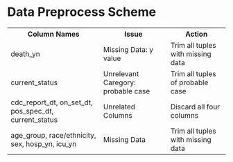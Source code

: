 <h1>Data Preprocess Scheme</h1>

<table style="width:100%">
  <tr>
    <th>Column Names</th>
    <th>Issue</th>
    <th>Action</th>
  </tr>
  <tr>
    <td>death_yn</td>
    <td>Missing Data: y value</td>
    <td>Trim all tuples with missing data</td>
  </tr>
  <tr>
    <td>current_status</td>
    <td>Unrelevant Caregory: probable case</td>
    <td>Trim all tuples of probable case</td>
  </tr>
  <tr>
    <td>cdc_report_dt, on_set_dt, pos_spec_dt, current_status
</td>
    <td>Unrelated Columns</td>
    <td>Discard all four columns</td>
  </tr>
  <tr>
    <td>age_group, race/ethnicity, sex, hosp_yn, icu_yn</td>
    <td>Missing Data</td>
    <td>Trim all tuples with missing data</td>
  </tr>
</table>
